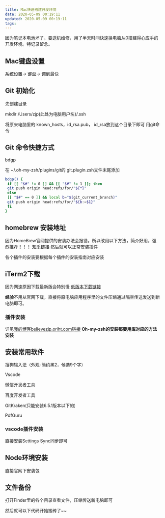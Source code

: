 ```yaml
---
title: Mac快速搭建开发环境
date: 2020-05-09 00:19:11
updated: 2020-05-09 00:19:11
tags:
---
```

因为笔记本电池坏了，要送机维修，用了半天时间快速换电脑从0搭建得心应手的开发环境。特记录留念。

## Mac键盘设置

系统设置-> 键盘-> 调到最快

## Git 初始化

先创建目录

mkdir /Users/zjp(此处为电脑用户名)/.ssh

将原来电脑里的 known_hosts，id_rsa.pub， id_rsa放到这个目录下即可 用git命令

<!-- more -->

## Git 命令快捷方式

bdgp

在 ~/.oh-my-zsh/plugins/git的 git.plugin.zsh文件末尾添加

```bash
bdgp() {
 if [[ "$#" != 0 ]] && [[ "$#" != 1 ]]; then
 git push origin head:refs/for/"${*}"
 else
 [[ "$#" == 0 ]] && local b="$(git_current_branch)"
 git push origin head:refs/for/"${b:=$1}"
 fi
}
```

## homebrew 安装地址

因为HomeBrew官网提供的安装办法会报错，所以改用以下方法，简介好用，强烈推荐！！！
[知乎链接](https://zhuanlan.zhihu.com/p/111014448)
然后就可以正常安装插件

各个插件的安装要根据每个插件的安装指南对应安装

## iTerm2下载

因为网速原因下载最新版会特别慢
[低版本下载链接](https://www.zhinin.com/wp-content/themes/2019_v0.1/down.php?id=25574)

**经验**不用从官网下载，直接将原电脑应用程序里的文件压缩通过隔空传送发送到新电脑即可。

### 插件安装

详见[我的博客believezjp.oriht.com链接](http://believezjp.oriht.com/posts/iTerm2%E5%AE%8C%E7%BE%8E%E7%9A%84%E7%BB%88%E7%AB%AF%E4%BD%93%E9%AA%8C/)
**Oh-my-zsh的安装都要用库对应的方法安装**

## 安装常用软件

搜狗输入法（外观-简约黑2，候选9个字）

Vscode

微信开发者工具

百度开发者工具

GitKraken(只能安装6.5.1版本以下的)

PdfGuru

### vscode插件安装

直接安装Settings Sync同步即可

## Node环境安装

直接官网下安装包

## 文件备份

打开Finder里的各个目录查看文件，压缩传送新电脑即可

然后就可以下代码开始搬砖了~~
